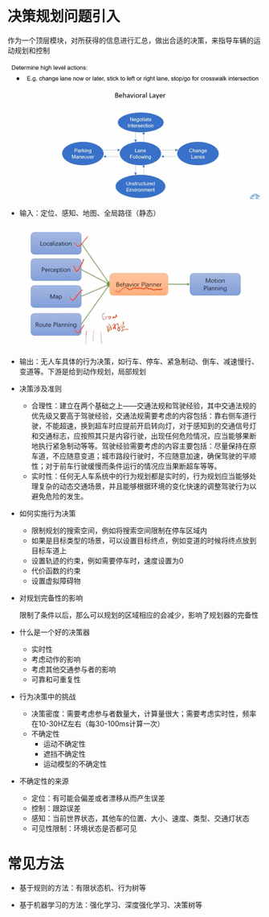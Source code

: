 #  决策规划问题引入

作为一个顶层模块，对所获得的信息进行汇总，做出合适的决策，来指导车辆的运动规划和控制 

![image-20240201162019848](../../imgs/image-20240201162019848.png)

- 输入：定位、感知、地图、全局路径（静态）

  ![image-20240201162305162](../../imgs/image-20240201162305162.png)

- 输出：无人车具体的行为决策，如行车、停车、紧急制动、倒车、减速慢行、变道等。下游是给到动作规划，局部规划 



- 决策涉及准则
  - 合理性：建立在两个基础之上——交通法规和驾驶经验，其中交通法规的优先级又要高于驾驶经验，交通法规需要考虑的内容包括：靠右侧车道行驶，不能超速，换到超车时应提前开启转向灯，对于感知到的交通信号灯和交通标志，应按照其只是内容行驶，出现任何危险情况，应当能够果断地执行紧急制动等等。驾驶经验需要考虑的内容主要包括：尽量保持在原车道，不应随意变道；城市路段行驶时，不应随意加速，确保驾驶的平顺性；对于前车行驶缓慢而条件运行的情况应当果断超车等等。
  - 实时性：任何无人车系统中的行为规划都是实时的，行为规划应当能够处理复杂的动态交通场景，并且能够根据环境的变化快速的调整驾驶行为以避免危险的发生。



- 如何实施行为决策

  - 限制规划的搜索空间，例如将搜索空间限制在停车区域内
  - 如果是目标类型的场景，可以设置目标终点，例如变道的时候将终点放到目标车道上
  - 设置轨迹的约束，例如需要停车时，速度设置为0
  - 代价函数的约束
  - 设置虚拟障碍物



- 对规划完备性的影响

  限制了条件以后，那么可以规划的区域相应的会减少，影响了规划器的完备性



- 什么是一个好的决策器
  - 实时性
  - 考虑动作的影响
  - 考虑其他交通参与者的影响
  - 可靠和可重复性



- 行为决策中的挑战
  - 决策密度：需要考虑参与者数量大，计算量很大；需要考虑实时性，频率在10-30HZ左右（每30-100ms计算一次）
  - 不确定性
    - 运动不确定性
    - 遮挡不确定性
    - 运动模型的不确定性



- 不确定性的来源

  - 定位：有可能会偏差或者漂移从而产生误差
  - 控制：跟踪误差
  - 感知：当前世界状态，其他车的位置、大小、速度、类型、交通灯状态
  - 可见性限制：环境状态是否都可见

  

# 常见方法

- 基于规则的方法：有限状态机、行为树等

- 基于机器学习的方法：强化学习、深度强化学习、决策树等

